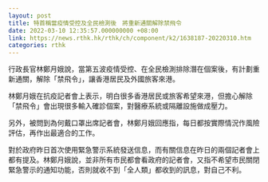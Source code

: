 ```yaml
---
layout: post
title: 特首稱當疫情受控及全民檢測後　將重新通關解除禁飛令
date: 2022-03-10 12:35:57.000000000 +08:00
link: https://news.rthk.hk/rthk/ch/component/k2/1638187-20220310.htm
categories: rthk
---
```


行政長官林鄭月娥說，當第五波疫情受控、在全民檢測排除潛在個案後，有計劃重新通關，解除「禁飛令」，讓香港居民及外國旅客來港。

林鄭月娥在抗疫記者會上表示，明白很多香港居民或旅客希望來港，但擔心解除「禁飛令」會出現很多輸入確診個案，對醫療系統或隔離設施做成壓力。

另外，被問到為何戴口罩出席記者會，林鄭月娥回應指，每日都按實際情況作風險評估，再作出最適合的工作。

對於政府昨日首次使用緊急警示系統發送信息，而有關信息在昨日的兩個記者會上都有提及。林鄭月娥說，並非所有市民都會看政府的記者會，又指不希望市民關閉緊急警示的通知功能，否則就收不到「全人類」都收到的訊息，對自己不利。
